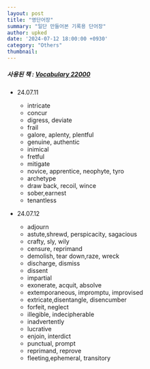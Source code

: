 ```yaml
---
layout: post
title: "영단어장"
summary: "일단 만들어본 기록용 단어장"
author: upked
date: '2024-07-12 18:00:00 +0930'
category: "Others"
thumbnail: 
---
```



##### 사용된 책 : [Vocabulary 22000](https://product.kyobobook.co.kr/detail/S000000450458)


- 24.07.11
    - intricate
    - concur
    - digress, deviate
    - frail
    - galore, aplenty, plentful
    - genuine, authentic
    - inimical
    - fretful
    - mitigate
    - novice, apprentice, neophyte, tyro
    - archetype
    - draw back, recoil, wince
    - sober,earnest
    - tenantless

- 24.07.12
    - adjourn
    - astute,shrewd, perspicacity, sagacious
    - crafty, sly, wily
    - censure, reprimand
    - demolish, tear down,raze, wreck
    - discharge, dismiss
    - dissent
    - impartial
    - exonerate, acquit, absolve
    - extemporaneous, impromptu, improvised
    - extricate,disentangle, disencumber
    - forfeit, neglect
    - illegible, indecipherable
    - inadvertently
    - lucrative
    - enjoin, interdict
    - punctual, prompt
    - reprimand, reprove
    - fleeting,ephemeral, transitory